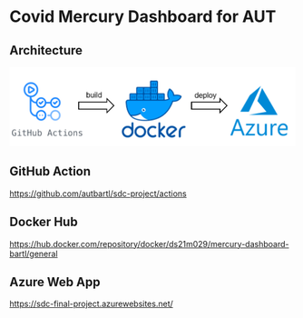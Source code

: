 # Covid Mercury Dashboard for AUT

## Architecture

![Application architecture](architecture.PNG "Application architecture")


## GitHub Action

https://github.com/autbartl/sdc-project/actions


## Docker Hub

https://hub.docker.com/repository/docker/ds21m029/mercury-dashboard-bartl/general


## Azure Web App

https://sdc-final-project.azurewebsites.net/
